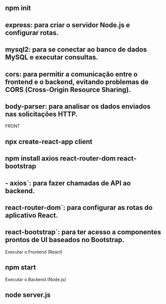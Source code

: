 ## npm init
## express: para criar o servidor Node.js e configurar rotas.

## mysql2: para se conectar ao banco de dados MySQL e executar consultas.

## cors: para permitir a comunicação entre o frontend e o backend, evitando problemas de CORS (Cross-Origin Resource Sharing).

## body-parser: para analisar os dados enviados nas solicitações HTTP.


FRONT

## npx create-react-app client

## npm install axios react-router-dom react-bootstrap

## - axios`: para fazer chamadas de API ao backend.
## react-router-dom`: para configurar as rotas do aplicativo React.
## react-bootstrap`: para ter acesso a componentes prontos de UI baseados no Bootstrap.

Executar o Frontend (React)
## npm start

Executar o Backend (Node.js)
## node server.js
